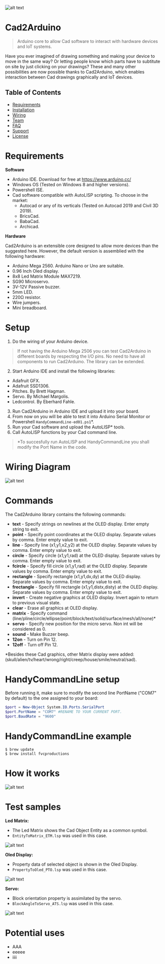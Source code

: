 ![alt text](https://github.com/retrospectivePreposterous/Arduino-Cad2Arduino/blob/master/Graphic/Cad2Arduino-logo.png?raw=true)

# Cad2Arduino
> Arduino core to allow Cad software to interact with hardware devices and IoT systems.

Have you ever imagined of drawing something and making your device to move in the same way? Or letting people know which parts have to subtitute on site by just clicking on your drawings? These and many other possibilities are now possible thanks to Cad2Arduino, which enables interaction between Cad drawings graphically and IoT devices. 

## Table of Contents

- [Requirements](#requirements)
- [Installation](#installation)
- [Wiring](#wiring)
- [Team](#team)
- [FAQ](#faq)
- [Support](#support)
- [License](#license)


# Requirements
**Software**

- Arduino IDE. Download for free at https://www.arduino.cc/
- Windows OS (Tested on Windows 8 and higher versions).
- Powershell ISE.
- Cad software compatible with AutoLISP scripting. To choose in the market:
  - Autocad or any of its verticals (Tested on Autocad 2019 and Civil 3D 2019).
  - BricsCad.
  - BabaCad.
  - Archicad.

**Hardware**

Cad2Arduino is an extensible core designed to allow more devices than the suggested here. However, the default version is assemblied with the following hardware:
- Arduino Mega 2560. Arduino Nano or Uno are suitable.
- 0.96 Inch Oled display.
- 8x8 Led Matrix Module MAX7219.
- SG90 Microservo.
- 3V-12V Passive buzzer.
- 5mm LED.
- 220Ω resistor.
- Wire jumpers.
- Mini breadboard.

# Setup

1. Do the wiring of your Arduino device. 
> If not having the Arduino Mega 2506 you can test Cad2Arduino in different boards by respecting the I/O pins.
> No need to have all components to run Cad2Arduino. The library can be extended.
2. Start Arduino IDE and install the following libraries:
  - Adafruit GFX.
  - Adafruit SSD1306.
  - Pitches. By Brett Hagman.
  - Servo. By Michael Margolis.
  - Ledcontrol. By Eberhard Fahle.
3. Run Cad2Arduino in Arduino IDE and upload it into your board.
4. From now on you will be able to test it into Arduino Serial Monitor or Powershell `HandyCommandLine-ed01.ps1`*.
5. Run your Cad software and upload the AutoLISP* tools. 
6. Call AutoLISP functions by your Cad command line.
> *To succesfully run AutoLISP and HandyCommandLine you shall modify the Port Name in the code.

# Wiring Diagram

![alt text](https://github.com/retrospectivePreposterous/Arduino-Cad2Arduino/blob/master/Graphic/Cad2Arduino-WiringDiagram.png?raw=true)

# Commands
The Cad2Arduino library contains the following commands:

* **text** - Specify strings on newlines at the OLED display. Enter empty string to exit.
* **point** - Specify point coordinates at the OLED display. Separate values by comma. Enter empty value to exit.
* **line** - Specify line (x1,y1,x2,y2) at the OLED display. Separate values by comma. Enter empty value to exit.
* **circle** - Specify circle (x1,y1,rad) at the OLED display. Separate values by comma. Enter empty value to exit.
* **fcircle** - Specify fill circle (x1,y1,rad) at the OLED display. Separate values by comma. Enter empty value to exit.
* **rectangle** - Specify rectangle (x1,y1,dx,dy) at the OLED display. Separate values by comma. Enter empty value to exit.
* **frectangle** - Specify fill rectangle (x1,y1,distx,disty) at the OLED display. Separate values by comma. Enter empty value to exit.
* **invert** - Create negative graphics at OLED display. Invert again to return to previous visual state.
* **clear** - Erase all graphics at OLED display.
* **matrix** - Specify command (line/pline/circle/ellipse/point/block/text/solid/surface/mesh/all/none)*
* **servo** - Specify new position for the micro servo. Non int will be considered as 0.
* **sound** - Make Buzzer beep.
* **12on** - Turn on Pin 12.
* **12off** - Turn off Pin 12.

*Besides these Cad graphics, other Matrix display were added: (skull/alien/tv/heart/wrong/right/creep/house/smile/neutral/sad).



# HandyCommandLine setup

Before running it, make sure to modify the second line PortName ("COM7" by default) to the one assigned to your board:

```powershell
$port = New-Object System.IO.Ports.SerialPort
$port.PortName = "COM7" #RENAME TO YOUR CURRENT PORT.
$port.BaudRate = "9600"
```

# HandyCommandLine example

```shell
$ brew update
$ brew install fvcproductions
```

# How it works

![alt text](https://github.com/retrospectivePreposterous/Arduino-Cad2Arduino/blob/master/Graphic/Cad2Arduino-HowItWorks.png?raw=true)

# Test samples

**Led Matrix:**
- The Led Matrix shows the Cad Object Entity as a common symbol.
- `EntityToMatrix_ETM.lsp` was used in this case.

![alt text](https://github.com/retrospectivePreposterous/Arduino-Cad2Arduino/blob/master/TestGIF/LedMatrix.gif?raw=true)

**Oled Display:**
- Property data of selected object is shown in the Oled Display.
- `PropertyToOled_PTO.lsp` was used in this case.

![alt text](https://github.com/retrospectivePreposterous/Arduino-Cad2Arduino/blob/master/TestGIF/Oled.gif?raw=true)

**Servo:**
- Block orientation property is assimilated by the servo.
- `BlockAngleToServo_ATS.lsp` was used in this case.

![alt text](https://github.com/retrospectivePreposterous/Arduino-Cad2Arduino/blob/master/TestGIF/Servo.gif?raw=true)

# Potential uses

- AAA
- eeeee
- iiii
